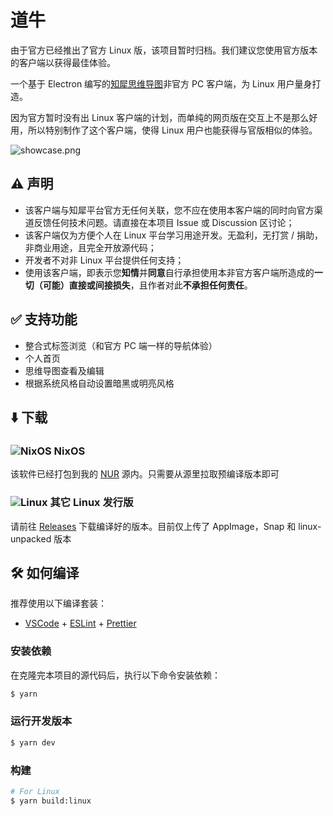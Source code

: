 # 道牛

由于官方已经推出了官方 Linux 版，该项目暂时归档。我们建议您使用官方版本的客户端以获得最佳体验。

一个基于 Electron 编写的[知犀思维导图](https://www.zhixi.com/)非官方 PC 客户端，为 Linux 用户量身打造。

因为官方暂时没有出 Linux 客户端的计划，而单纯的网页版在交互上不是那么好用，所以特别制作了这个客户端，使得 Linux 用户也能获得与官版相似的体验。

![showcase.png](https://s2.loli.net/2023/08/22/AY8vlmq1IM6zWV5.png)

## ⚠️ 声明
- 该客户端与知犀平台官方无任何关联，您不应在使用本客户端的同时向官方渠道反馈任何技术问题。请直接在本项目 Issue 或 Discussion 区讨论；
- 该客户端仅为方便个人在 Linux 平台学习用途开发。无盈利，无打赏 / 捐助，非商业用途，且完全开放源代码；
- 开发者不对非 Linux 平台提供任何支持；
- 使用该客户端，即表示您**知情**并**同意**自行承担使用本非官方客户端所造成的**一切（可能）直接或间接损失**，且作者对此**不承担任何责任**。

## ✅ 支持功能
- 整合式标签浏览（和官方 PC 端一样的导航体验）
- 个人首页
- 思维导图查看及编辑
- 根据系统风格自动设置暗黑或明亮风格

## ⬇️ 下载

### ![NixOS](https://raw.githubusercontent.com/unixporn/distro-icons/master/SVG/nixos.svg) NixOS

该软件已经打包到我的 [NUR](https://github.com/pokon548/nur-packages) 源内。只需要从源里拉取预编译版本即可

### ![Linux](https://raw.githubusercontent.com/unixporn/distro-icons/master/SVG/linux.svg) 其它 Linux 发行版

请前往 [Releases](https://github.com/pokon548/daoniu-electron/releases) 下载编译好的版本。目前仅上传了 AppImage，Snap 和 linux-unpacked 版本

## 🛠️ 如何编译
推荐使用以下编译套装：

- [VSCode](https://code.visualstudio.com/) + [ESLint](https://marketplace.visualstudio.com/items?itemName=dbaeumer.vscode-eslint) + [Prettier](https://marketplace.visualstudio.com/items?itemName=esbenp.prettier-vscode)

### 安装依赖
在克隆完本项目的源代码后，执行以下命令安装依赖：

```bash
$ yarn
```

### 运行开发版本

```bash
$ yarn dev
```

### 构建
```bash
# For Linux
$ yarn build:linux
```
